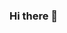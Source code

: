 ### Hi there 👋

<!--
**hyenial/hyenial** is a ✨ _special_ ✨ repository because its `README.md` (this file) appears on your GitHub profile.

Here are some ideas to get you started:

- 🔭 I’m currently working on Javascript, Python and RPA
- 🌱 I’m currently learning RPA
- 👯 I’m looking to collaborate on ...
- 🤔 I’m looking for help with ...
- 💬 Ask me about ...
- 📫 How to reach me: ..."mail"
- ⚡ Fun fact: ...
-->
